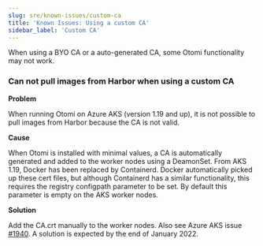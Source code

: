 ```yaml
---
slug: sre/known-issues/custom-ca
title: 'Known Issues: Using a custom CA'
sidebar_label: 'Custom CA'
---
```


When using a BYO CA or a auto-generated CA, some Otomi functionality may not work.

### Can not pull images from Harbor when using a custom CA

**Problem**

When running Otomi on Azure AKS (version 1.19 and up), it is not possible to pull images from Harbor because the CA is not valid.

**Cause**

When Otomi is installed with minimal values, a CA is automatically generated and added to the worker nodes using a DeamonSet. From AKS 1.19, Docker has been replaced by Containerd. Docker automatically picked up these cert files, but although Containerd has a similar functionality, this requires the registry configpath parameter to be set. By default this parameter is empty on the AKS worker nodes.

**Solution** 

Add the CA.crt manually to the worker nodes. Also see Azure AKS issue [#1940](https://github.com/Azure/AKS/issues/1940). A solution is expected by the end of January 2022.
